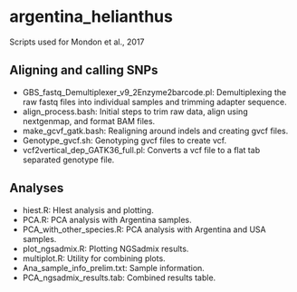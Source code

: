 # argentina_helianthus
Scripts used for Mondon et al., 2017

## Aligning and calling SNPs
* GBS_fastq_Demultiplexer_v9_2Enzyme2barcode.pl: Demultiplexing the raw fastq files into individual samples and trimming adapter sequence.
* align_process.bash: Initial steps to trim raw data, align using nextgenmap, and format BAM files.
* make_gcvf_gatk.bash: Realigning around indels and creating gvcf files.
* Genotype_gvcf.sh: Genotyping gvcf files to create vcf.
* vcf2vertical_dep_GATK36_full.pl: Converts a vcf file to a flat tab separated genotype file.
## Analyses
* hiest.R: HIest analysis and plotting.
* PCA.R: PCA analysis with Argentina samples.
* PCA_with_other_species.R: PCA analysis with Argentina and USA samples.
* plot_ngsadmix.R: Plotting NGSadmix results.
* multiplot.R: Utility for combining plots.
* Ana_sample_info_prelim.txt: Sample information.
* PCA_ngsadmix_results.tab: Combined results table. 
